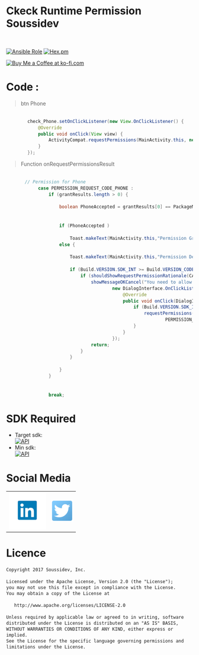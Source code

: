 # Ckeck Runtime Permission Soussidev
<br>

[![Ansible Role](https://img.shields.io/badge/Developer-Soussidev-yellow.svg)]()
[![Hex.pm](https://img.shields.io/hexpm/l/plug.svg)]()

<a href='https://ko-fi.com/A243447K' target='_blank'><img height='36' style='border:0px;height:36px;' src='https://az743702.vo.msecnd.net/cdn/kofi4.png?v=0' border='0' alt='Buy Me a Coffee at ko-fi.com' /></a>

# Code :
> btn Phone 
```java

        check_Phone.setOnClickListener(new View.OnClickListener() {
            @Override
            public void onClick(View view) {
                ActivityCompat.requestPermissions(MainActivity.this, new String[]{CALL_PHONE}, PERMISSION_REQUEST_CODE_PHONE);
            }
        });

```

> Function onRequestPermissionsResult
```java

       // Permission for Phone
            case PERMISSION_REQUEST_CODE_PHONE :
                if (grantResults.length > 0) {

                    boolean PhoneAccepted = grantResults[0] == PackageManager.PERMISSION_GRANTED;


                    if (PhoneAccepted )

                        Toast.makeText(MainActivity.this,"Permission Granted for Phone!",Toast.LENGTH_SHORT).show();
                    else {

                        Toast.makeText(MainActivity.this,"Permission Denied for Phone!",Toast.LENGTH_SHORT).show();

                        if (Build.VERSION.SDK_INT >= Build.VERSION_CODES.M) {
                            if (shouldShowRequestPermissionRationale(CALL_PHONE)) {
                                showMessageOKCancel("You need to allow access Now !",
                                        new DialogInterface.OnClickListener() {
                                            @Override
                                            public void onClick(DialogInterface dialog, int which) {
                                                if (Build.VERSION.SDK_INT >= Build.VERSION_CODES.M) {
                                                    requestPermissions(new String[]{CALL_PHONE},
                                                            PERMISSION_REQUEST_CODE_PHONE);
                                                }
                                            }
                                        });
                                return;
                            }
                        }

                    }
                }


                break;

```

# SDK Required
+ Target sdk:<br>
[![API](https://img.shields.io/badge/API-23%2B-brightgreen.svg?style=flat)](https://android-arsenal.com/api?level=23)
+ Min sdk:<br>
[![API](https://img.shields.io/badge/API-19%2B-orange.svg?style=flat)](https://android-arsenal.com/api?level=19)

# Social Media
<table style="border:0px;">
   <tr>
      <td>
<a href="https://www.linkedin.com/in/soussimohamed/">
<img src="picture/linkedin.png" height="100" width="100" alt="Soussi Mohamed">
</a>
      </td>
      <td>
         <a href="https://twitter.com/soussimohamed7/">
<img src="picture/Twitter.png" height="60" width="60" alt="Soussi Mohamed">
</a>
     </td>
  </tr> 
</table>  

# Licence
```
Copyright 2017 Soussidev, Inc.

Licensed under the Apache License, Version 2.0 (the "License");
you may not use this file except in compliance with the License.
You may obtain a copy of the License at

   http://www.apache.org/licenses/LICENSE-2.0

Unless required by applicable law or agreed to in writing, software
distributed under the License is distributed on an "AS IS" BASIS,
WITHOUT WARRANTIES OR CONDITIONS OF ANY KIND, either express or implied.
See the License for the specific language governing permissions and
limitations under the License.
```
